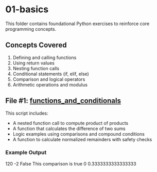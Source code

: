# 01-basics

This folder contains foundational Python exercises to reinforce core programming concepts.

## Concepts Covered

1. Defining and calling functions
2. Using return values
3. Nesting function calls
4. Conditional statements (if, elif, else)
5. Comparison and logical operators
6. Arithmetic operations and modulus

## File #1: [functions_and_conditionals](01-basics/functions_and_conditionals)

This script includes:
- A nested function call to compute product of products
- A function that calculates the difference of two sums
- Logic examples using comparisons and compound conditions
- A function to calculate normalized remainders with safety checks

### Example Output
120 
-2 
False 
This comparison is true 0 0.3333333333333333

